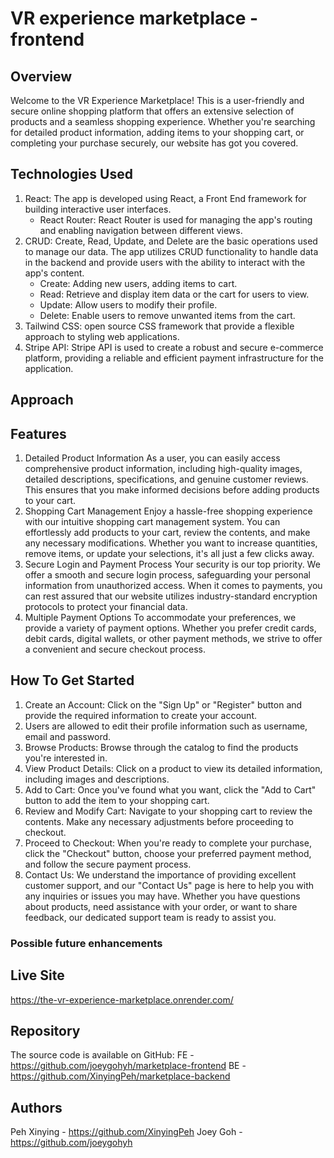# VR experience marketplace - frontend

## Overview

Welcome to the VR Experience Marketplace! This is a user-friendly and secure online shopping platform that offers an extensive selection of products and a seamless shopping experience. Whether you're searching for detailed product information, adding items to your shopping cart, or completing your purchase securely, our website has got you covered.

## Technologies Used

1. React: The app is developed using React, a Front End framework for building interactive user interfaces.
   - React Router: React Router is used for managing the app's routing and enabling navigation between different views.
2. CRUD: Create, Read, Update, and Delete are the basic operations used to manage our data. The app utilizes CRUD functionality to handle data in the backend and provide users with the ability to interact with the app's content.
   - Create: Adding new users, adding items to cart.
   - Read: Retrieve and display item data or the cart for users to view.
   - Update: Allow users to modify their profile.
   - Delete: Enable users to remove unwanted items from the cart.
3. Tailwind CSS: open source CSS framework that provide a flexible approach to styling web applications.
4. Stripe API: Stripe API is used to create a robust and secure e-commerce platform, providing a reliable and efficient payment infrastructure for the application.

## Approach

## Features

1. Detailed Product Information
   As a user, you can easily access comprehensive product information, including high-quality images, detailed descriptions, specifications, and genuine customer reviews. This ensures that you make informed decisions before adding products to your cart.
2. Shopping Cart Management
   Enjoy a hassle-free shopping experience with our intuitive shopping cart management system. You can effortlessly add products to your cart, review the contents, and make any necessary modifications. Whether you want to increase quantities, remove items, or update your selections, it's all just a few clicks away.
3. Secure Login and Payment Process
   Your security is our top priority. We offer a smooth and secure login process, safeguarding your personal information from unauthorized access. When it comes to payments, you can rest assured that our website utilizes industry-standard encryption protocols to protect your financial data.
4. Multiple Payment Options
   To accommodate your preferences, we provide a variety of payment options. Whether you prefer credit cards, debit cards, digital wallets, or other payment methods, we strive to offer a convenient and secure checkout process.

## How To Get Started

1. Create an Account: Click on the "Sign Up" or "Register" button and provide the required information to create your account.
2. Users are allowed to edit their profile information such as username, email and password.
3. Browse Products: Browse through the catalog to find the products you're interested in.
4. View Product Details: Click on a product to view its detailed information, including images and descriptions.
5. Add to Cart: Once you've found what you want, click the "Add to Cart" button to add the item to your shopping cart.
6. Review and Modify Cart: Navigate to your shopping cart to review the contents. Make any necessary adjustments before proceeding to checkout.
7. Proceed to Checkout: When you're ready to complete your purchase, click the "Checkout" button, choose your preferred payment method, and follow the secure payment process.
8. Contact Us: We understand the importance of providing excellent customer support, and our "Contact Us" page is here to help you with any inquiries or issues you may have. Whether you have questions about products, need assistance with your order, or want to share feedback, our dedicated support team is ready to assist you.

### Possible future enhancements

## Live Site

https://the-vr-experience-marketplace.onrender.com/

## Repository

The source code is available on GitHub:
FE - https://github.com/joeygohyh/marketplace-frontend
BE - https://github.com/XinyingPeh/marketplace-backend

## Authors

Peh Xinying - https://github.com/XinyingPeh
Joey Goh - https://github.com/joeygohyh

